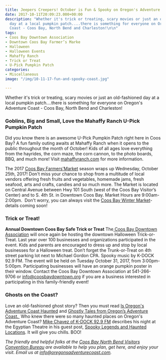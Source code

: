 ```yaml
---
title: Jeepers Creepers! October is Fun & Spooky on Oregon's Adventure Coast!
date: 2017-10-11T20:09:23.000+00:00
description: "Whether it's trick or treating, scary movies or just an old-fashioned
  day at a local pumpkin patch....there is something for everyone on Oregon's Adventure
  Coast - Coos Bay, North Bend and Charleston!\n\n"
tags:
- Coos Bay Downtown Association
- Downtown Coos Bay Farmer’s Marke
- Halloween
- Halloween Events
- Mahaffy Ranch
- Trick or Treat
- U-Pick Pumpkin Patch
categories:
- Miscellaneous
image: "/img/10-11-17-fun-and-spooky-coast.jpg"

---
```

Whether it's trick or treating, scary movies or just an old-fashioned day at a local pumpkin patch....there is something for everyone on Oregon's Adventure Coast - Coos Bay, North Bend and Charleston!
<h3>Goblins, Big and Small, Love the Mahaffy Ranch U-Pick Pumpkin Patch</h3>
Did you know there is an awesome U-Pick Pumpkin Patch right here in Coos Bay? A fun family outing awaits at Mahaffy Ranch when it opens to the public throughout the month of October! Kids of all ages love everything from the hayrides, the corn maze, the corn cannon, to the photo boards, BBQ, and much more! Visit <a href="http://mahaffyranch.com/" target="_blank" rel="noopener noreferrer">mahaffyranch.com</a> for more information.

The 2017 <a href="http://coosbaydowntown.org/farmers-market/" target="_blank" rel="noopener noreferrer">Coos Bay Farmers'Market</a> season wraps up Wednesday, October 25th, 2017! Don't miss your chance to shop from a multitude of local vendors offering fresh fruits and vegetables, homemade jams, fresh seafood, arts and crafts, candies and so much more. The Market is located on Central Avenue between Hwy 101 South (west of the Coos Bay Visitor’s Center) and to S. 4th St. in Downtown Coos Bay. Market Hours are 9:00am- 2:00pm.  Don't worry, you can always visit the <a href="https://www.facebook.com/Coosbaywintermarket/">Coos Bay Winter Market</a>- details coming soon!

<h3>Trick or Treat!</h3>

<b>Annual Downtown Coos Bay Safe Trick or Treat</b> The<a href="https://coosbaydowntown.org/" target="_blank" rel="noopener noreferrer"> Coos Bay Downtown Association</a> will once again be hosting the downtown Halloween Trick-or-Treat. Last year over 100 businesses and organizations participated in the event. Kids and parents are encouraged to dress up and stop by local businesses for a Halloween treat. Don’t forget the Trunk-or-Treat on 4th street parking lot next to Michael Gordon CPA. Spooky music by K-DOCK 92.9 FM. The event will be held on Tuesday October 31, 2017, from 3:00pm-5:00pm. Participating businesses will have an orange pumpkin poster in their window. Contact the Coos Bay Downtown Association at 541-266-9706 or info@coosbaydowntown.org if you are a business interested in participating in this family-friendly event! <h3></h3> <h3>Ghosts on the Coast?</h3>

Love an old-fashioned ghost story? Then you must read <a href=" http://oregonsadventurecoast.com/2012/10/is-oregons-adventure-coast-haunted/" target="_blank" rel="noopener noreferrer">Is Oregon's Adventure Coast Haunted</a> and <a href="%20http://oregonsadventurecoast.com/2012/10/is-oregons-adventure-coast-haunted/http://oregonsadventurecoast.com/2013/10/coos-county-ghosts-part-2" target="_blank" rel="noopener noreferrer">Ghostly Tales from Oregon’s Adventure Coast. </a> Who knew there were so many haunted places on Oregon's Adventure Coast? <a href="http://kdcq.com/staff/" target="_blank" rel="noopener noreferrer">Mike Chavez of K-DOCK 92.9 FM</a> describes his night at the Egyptian Theatre in his guest post, <a href="http://oregonsadventurecoast.com/2013/09/spooky-legends-and-haunted-locations-on-oregons-south-coast-a-night-at-the-egyptian/%20" target="_blank" rel="noopener noreferrer">Spooky Legends and Haunted Locations</a>. It will give you chills. BOO!

<em>The friendly and helpful folks at the <a href="http://www.oregonsadventurecoast.com/contact/" target="_blank" rel="noopener noreferrer">Coos Bay North Bend Visitors Convention Bureau</a> are available to help you plan, get here, and enjoy your visit. Email us at <a href="mailto:info@oregonsadventurecoast.com">info@oregonsadventurecoast.com</a>.</em>